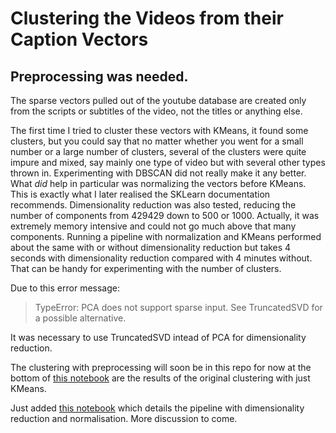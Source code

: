 # Clustering the Videos from their Caption Vectors

## Preprocessing was needed.

The sparse vectors pulled out of the youtube database are created only from the scripts or subtitles of the video, not the titles or anything else.

The first time I tried to cluster these vectors with KMeans, it found some clusters, but you could say that no matter whether you went for a small number or a large number of clusters, several of the clusters were quite impure and mixed, say mainly one type of video but with several other types thrown in. Experimenting with DBSCAN did not really make it any better. What *did* help in particular was normalizing the vectors before KMeans. This is exactly what I later realised the SKLearn documentation recommends. Dimensionality reduction was also tested, reducing the number of components from 429429 down to 500 or 1000. Actually, it was extremely memory intensive and could not go much above that many components. Running a pipeline with normalization and KMeans performed about the same with or without dimensionality reduction but takes 4 seconds with dimensionality reduction compared with 4 minutes without. That can be handy for experimenting with the number of clusters. 

Due to this error message:
> TypeError: PCA does not support sparse input. See TruncatedSVD for a possible alternative.

It was necessary to use TruncatedSVD intead of PCA for dimensionality reduction.

The clustering with preprocessing will soon be in this repo for now at the bottom of [this notebook](clustering_without_preprocessing.ipynb) are the results of the original clustering with just KMeans. 

Just added [this notebook](kmeans_pipeline.ipynb) which details the pipeline with dimensionality reduction and normalisation. More discussion to come.  

